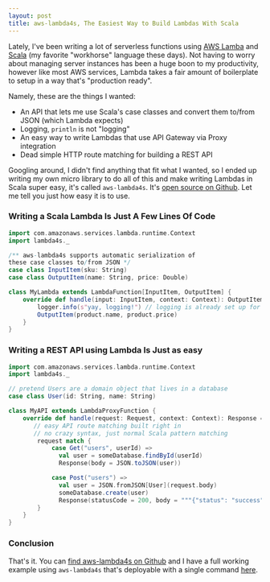 ```yaml
---
layout: post
title: aws-lambda4s, The Easiest Way to Build Lambdas With Scala
---
```


Lately, I've been writing a lot of serverless functions using [AWS Lamba](https://aws.amazon.com/lambda/) and [Scala](https://www.scala-lang.org/) (my favorite "workhorse" language these days). Not having to worry about managing server instances has been a huge boon to my productivity, however like most AWS services, Lambda takes a fair amount of boilerplate to setup in a way that's "production ready".

Namely, these are the things I wanted:

* An API that lets me use Scala's case classes and convert them to/from JSON (which Lambda expects)
* Logging, `println` is not "logging"
* An easy way to write Lambdas that use API Gateway via Proxy integration
* Dead simple HTTP route matching for building a REST API

Googling around, I didn't find anything that fit what I wanted, so I ended up writing my own micro library to do all of this and make writing Lambdas in Scala super easy, it's called `aws-lambda4s`. It's [open source on Github](https://github.com/jcarver989/aws-lambda4s). Let me tell you just how easy it is to use.

### Writing a Scala Lambda Is Just A Few Lines Of Code

```scala
import com.amazonaws.services.lambda.runtime.Context
import lambda4s._

/** aws-lambda4s supports automatic serialization of
these case classes to/from JSON */
case class InputItem(sku: String)
case class OutputItem(name: String, price: Double)

class MyLambda extends LambdaFunction[InputItem, OutputItem] {
    override def handle(input: InputItem, context: Context): OutputItem = {
        logger.info(s"yay, logging!") // logging is already set up for you
        OutputItem(product.name, product.price)
    }
}
```

### Writing a REST API using Lambda Is Just as easy

```scala
import com.amazonaws.services.lambda.runtime.Context
import lambda4s._

// pretend Users are a domain object that lives in a database
case class User(id: String, name: String)

class MyAPI extends LambdaProxyFunction {
    override def handle(request: Request, context: Context): Response = {
       // easy API route matching built right in
       // no crazy syntax, just normal Scala pattern matching
        request match {
            case Get("users", userId) =>
              val user = someDatabase.findById(userId)
              Response(body = JSON.toJSON(user))

            case Post("users") =>
              val user = JSON.fromJSON[User](request.body)
              someDatabase.create(user)
              Response(statusCode = 200, body = """{"status": "success"}""")
        }
    }
}
```

### Conclusion

That's it. You can [find aws-lambda4s on Github](https://github.com/jcarver989/aws-lambda4s) and I have a full working
example using `aws-lambda4s` that's deployable with a single command [here](https://github.com/jcarver989/aws-lambda4s-example).
